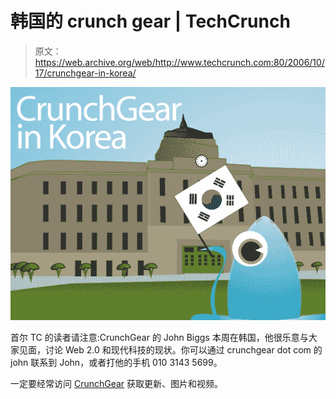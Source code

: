 # 韩国的 crunch gear | TechCrunch

> 原文：<https://web.archive.org/web/http://www.techcrunch.com:80/2006/10/17/crunchgear-in-korea/>

![](img/6a26bd5f194a0504c2a42eaa2452de31.png)

首尔 TC 的读者请注意:CrunchGear 的 John Biggs 本周在韩国，他很乐意与大家见面，讨论 Web 2.0 和现代科技的现状。你可以通过 crunchgear dot com 的 john 联系到 John，或者打他的手机 010 3143 5699。

一定要经常访问 [CrunchGear](https://web.archive.org/web/20160319002453/http://crunchgear.com/category/crunchgear%20in%20korea) 获取更新、图片和视频。